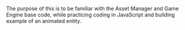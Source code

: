 The purpose of this is to be familiar with the Asset Manager and Game Engine base code, while practicing coding in JavaScript and building example of an animated entity.
